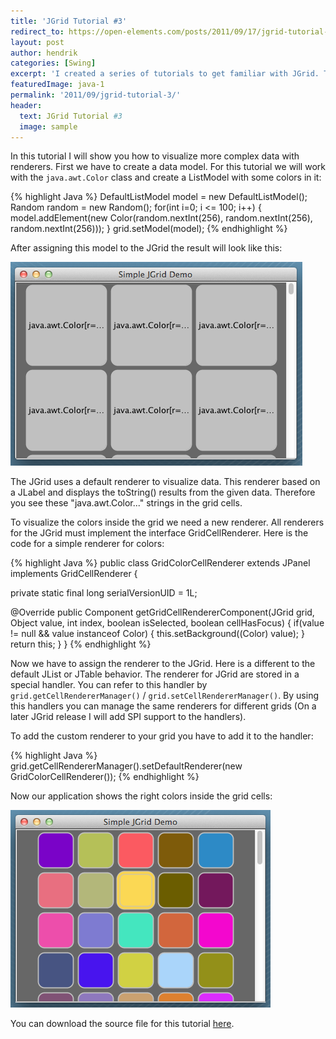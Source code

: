 ```yaml
---
title: 'JGrid Tutorial #3'
redirect_to: https://open-elements.com/posts/2011/09/17/jgrid-tutorial-3/
layout: post
author: hendrik
categories: [Swing]
excerpt: 'I created a series of tutorials to get familiar with JGrid. This is the third out of five tutorials.'
featuredImage: java-1
permalink: '2011/09/jgrid-tutorial-3/'
header:
  text: JGrid Tutorial #3
  image: sample
---
```

In this tutorial I will show you how to visualize more complex data with renderers. First we have to create a data model. For this tutorial we will work with the `java.awt.Color` class and create a ListModel with some colors in it:

{% highlight Java %}
DefaultListModel model = new DefaultListModel();
Random random = new Random();
for(int i=0; i <= 100; i++) {
model.addElement(new Color(random.nextInt(256), random.nextInt(256), random.nextInt(256)));
}
grid.setModel(model);
{% endhighlight %}

After assigning this model to the JGrid the result will look like this:

![Tutorial3](/assets/posts/guigarage-legacy/Tutorial3-1.png)

The JGrid uses a default renderer to visualize data. This renderer based on a JLabel and displays the toString() results from the given data. Therefore you see these "java.awt.Color..." strings in the grid cells.

To visualize the colors inside the grid we need a new renderer. All renderers for the JGrid must implement the interface GridCellRenderer. Here is the code for a simple renderer for colors:

{% highlight Java %}
public class GridColorCellRenderer extends JPanel implements GridCellRenderer {

  private static final long serialVersionUID = 1L;

  @Override
  public Component getGridCellRendererComponent(JGrid grid, Object value, int index, boolean isSelected, boolean cellHasFocus) {
    if(value != null && value instanceof Color) {
      this.setBackground((Color) value);
    }
    return this;
  }
}
{% endhighlight %}

Now we have to assign the renderer to the JGrid. Here is a different to the default JList or JTable behavior. The renderer for JGrid are stored in a special handler. You can refer to this handler by `grid.getCellRendererManager()` / `grid.setCellRendererManager()`. By using this handlers you can manage the same renderers for different grids (On a later JGrid release I will add SPI support to the handlers).

To add the custom renderer to your grid you have to add it to the handler:

{% highlight Java %}
grid.getCellRendererManager().setDefaultRenderer(new GridColorCellRenderer());
{% endhighlight %}

Now our application shows the right colors inside the grid cells:

![Tutorial3](/assets/posts/guigarage-legacy/Tutorial3-2.png)

You can download the source file for this tutorial [here](/assets/downloads/jgrid/tutorial3.java).

